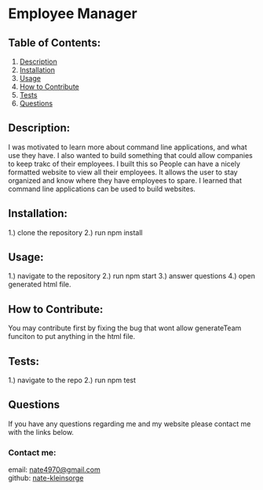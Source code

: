 # Employee Manager

## Table of Contents:
1. [Description](#description)
2. [Installation](#installation)
3. [Usage](#usage)
4. [How to Contribute](#contribute)
5. [Tests](#tests)
6. [Questions](#questions)

<a name="description"></a>
## Description: 
I was motivated to learn more about command line applications, and what use they have. I also wanted to build something that could allow companies to keep trakc of their employees.
I built this so People can have a nicely formatted website to view all their employees.
It allows the user to stay organized and know where they have employees to spare.
I learned that command line applications can be used to build websites.

<a name="installation"></a>
## Installation: 
1.) clone the repository 2.) run npm install

<a name="usage"></a>
## Usage: 
1.) navigate to the repository 2.) run npm start 3.) answer questions 4.) open generated html file.

<a name="contribute"></a>
## How to Contribute:
You may contribute first by fixing the bug that wont allow generateTeam funciton to put anything in the html file.

<a name="tests"></a>
## Tests: 
1.) navigate to the repo 2.) run npm test

<a name="questions"></a>
## Questions 
If you have any questions regarding me and my website please contact me with the links below.

### Contact me:
email: nate4970@gmail.com\
github: <a href="https://github.com/nate-kleinsorge">nate-kleinsorge</a>